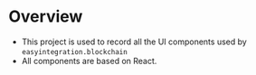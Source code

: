 # Overview

- This project is used to record all the UI components used by `easyintegration.blockchain`
- All components are based on React.

